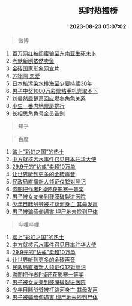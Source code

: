 <div align="center"><h2>实时热搜榜</h2><h4>2023-08-23 05:07:02</h4></div>

> 微博  

1. [百万网红被闺蜜骗至东南亚生死未卜](https://s.weibo.com/weibo?q=%23%E7%99%BE%E4%B8%87%E7%BD%91%E7%BA%A2%E8%A2%AB%E9%97%BA%E8%9C%9C%E9%AA%97%E8%87%B3%E4%B8%9C%E5%8D%97%E4%BA%9A%E7%94%9F%E6%AD%BB%E6%9C%AA%E5%8D%9C%23&t=31&band_rank=1&Refer=top)<br />
2. [老默新剧依然卖鱼](https://s.weibo.com/weibo?q=%23%E8%80%81%E9%BB%98%E6%96%B0%E5%89%A7%E4%BE%9D%E7%84%B6%E5%8D%96%E9%B1%BC%23&t=31&band_rank=2&Refer=top)<br />
3. [金砖国家形象网宣片](https://s.weibo.com/weibo?q=%23%E9%87%91%E7%A0%96%E5%9B%BD%E5%AE%B6%E5%BD%A2%E8%B1%A1%E7%BD%91%E5%AE%A3%E7%89%87%23&t=31&band_rank=3&Refer=top)<br />
4. [苏翊鸣 恋爱](https://s.weibo.com/weibo?q=%E8%8B%8F%E7%BF%8A%E9%B8%A3%20%E6%81%8B%E7%88%B1&t=31&band_rank=4&Refer=top)<br />
5. [日本核污染水排海至少要持续30年](https://s.weibo.com/weibo?q=%23%E6%97%A5%E6%9C%AC%E6%A0%B8%E6%B1%A1%E6%9F%93%E6%B0%B4%E6%8E%92%E6%B5%B7%E8%87%B3%E5%B0%91%E8%A6%81%E6%8C%81%E7%BB%AD30%E5%B9%B4%23&t=31&band_rank=5&Refer=top)<br />
6. [男子中奖1000万彩票粘手机壳取不下](https://s.weibo.com/weibo?q=%23%E7%94%B7%E5%AD%90%E4%B8%AD%E5%A5%961000%E4%B8%87%E5%BD%A9%E7%A5%A8%E7%B2%98%E6%89%8B%E6%9C%BA%E5%A3%B3%E5%8F%96%E4%B8%8D%E4%B8%8B%23&t=31&band_rank=6&Refer=top)<br />
7. [刘昊然屈楚萧回应燃冬角色关系](https://s.weibo.com/weibo?q=%23%E5%88%98%E6%98%8A%E7%84%B6%E5%B1%88%E6%A5%9A%E8%90%A7%E5%9B%9E%E5%BA%94%E7%87%83%E5%86%AC%E8%A7%92%E8%89%B2%E5%85%B3%E7%B3%BB%23&t=31&band_rank=7&Refer=top)<br />
8. [小生一番内地票房排行](https://s.weibo.com/weibo?q=%E5%B0%8F%E7%94%9F%E4%B8%80%E7%95%AA%E5%86%85%E5%9C%B0%E7%A5%A8%E6%88%BF%E6%8E%92%E8%A1%8C&t=31&band_rank=8&Refer=top)<br />
9. [长相思角色号全员告别](https://s.weibo.com/weibo?q=%23%E9%95%BF%E7%9B%B8%E6%80%9D%E8%A7%92%E8%89%B2%E5%8F%B7%E5%85%A8%E5%91%98%E5%91%8A%E5%88%AB%23&t=31&band_rank=9&Refer=top)<br />

> 知乎  


> 百度  

1. [踏上“彩虹之国”的热土](https://www.baidu.com/s?wd=%E8%B8%8F%E4%B8%8A%E2%80%9C%E5%BD%A9%E8%99%B9%E4%B9%8B%E5%9B%BD%E2%80%9D%E7%9A%84%E7%83%AD%E5%9C%9F&sa=fyb_news&rsv_dl=fyb_news)<br />
2. [中方就核污水事件召见日本驻华大使](https://www.baidu.com/s?wd=%E4%B8%AD%E6%96%B9%E5%B0%B1%E6%A0%B8%E6%B1%A1%E6%B0%B4%E4%BA%8B%E4%BB%B6%E5%8F%AC%E8%A7%81%E6%97%A5%E6%9C%AC%E9%A9%BB%E5%8D%8E%E5%A4%A7%E4%BD%BF&sa=fyb_news&rsv_dl=fyb_news)<br />
3. [29.9元的“钻戒”卖超10万单](https://www.baidu.com/s?wd=29.9%E5%85%83%E7%9A%84%E2%80%9C%E9%92%BB%E6%88%92%E2%80%9D%E5%8D%96%E8%B6%8510%E4%B8%87%E5%8D%95&sa=fyb_news&rsv_dl=fyb_news)<br />
4. [让世界听到更多的金砖声音](https://www.baidu.com/s?wd=%E8%AE%A9%E4%B8%96%E7%95%8C%E5%90%AC%E5%88%B0%E6%9B%B4%E5%A4%9A%E7%9A%84%E9%87%91%E7%A0%96%E5%A3%B0%E9%9F%B3&sa=fyb_news&rsv_dl=fyb_news)<br />
5. [民政局直播新人领证仅12对登记](https://www.baidu.com/s?wd=%E6%B0%91%E6%94%BF%E5%B1%80%E7%9B%B4%E6%92%AD%E6%96%B0%E4%BA%BA%E9%A2%86%E8%AF%81%E4%BB%8512%E5%AF%B9%E7%99%BB%E8%AE%B0&sa=fyb_news&rsv_dl=fyb_news)<br />
6. [盗图把作者P掉还获影赛一等奖](https://www.baidu.com/s?wd=%E7%9B%97%E5%9B%BE%E6%8A%8A%E4%BD%9C%E8%80%85P%E6%8E%89%E8%BF%98%E8%8E%B7%E5%BD%B1%E8%B5%9B%E4%B8%80%E7%AD%89%E5%A5%96&sa=fyb_news&rsv_dl=fyb_news)<br />
7. [男子被女友亲到鼓膜破裂进医院](https://www.baidu.com/s?wd=%E7%94%B7%E5%AD%90%E8%A2%AB%E5%A5%B3%E5%8F%8B%E4%BA%B2%E5%88%B0%E9%BC%93%E8%86%9C%E7%A0%B4%E8%A3%82%E8%BF%9B%E5%8C%BB%E9%99%A2&sa=fyb_news&rsv_dl=fyb_news)<br />
8. [少年目睹爷爷被打跳河身亡 其母发声](https://www.baidu.com/s?wd=%E5%B0%91%E5%B9%B4%E7%9B%AE%E7%9D%B9%E7%88%B7%E7%88%B7%E8%A2%AB%E6%89%93%E8%B7%B3%E6%B2%B3%E8%BA%AB%E4%BA%A1+%E5%85%B6%E6%AF%8D%E5%8F%91%E5%A3%B0&sa=fyb_news&rsv_dl=fyb_news)<br />
9. [男子被骗缅甸遇害 埋尸地未找到尸体](https://www.baidu.com/s?wd=%E7%94%B7%E5%AD%90%E8%A2%AB%E9%AA%97%E7%BC%85%E7%94%B8%E9%81%87%E5%AE%B3+%E5%9F%8B%E5%B0%B8%E5%9C%B0%E6%9C%AA%E6%89%BE%E5%88%B0%E5%B0%B8%E4%BD%93&sa=fyb_news&rsv_dl=fyb_news)<br />

> 哔哩哔哩  

1. [踏上“彩虹之国”的热土](https://www.baidu.com/s?wd=%E8%B8%8F%E4%B8%8A%E2%80%9C%E5%BD%A9%E8%99%B9%E4%B9%8B%E5%9B%BD%E2%80%9D%E7%9A%84%E7%83%AD%E5%9C%9F&sa=fyb_news&rsv_dl=fyb_news)<br />
2. [中方就核污水事件召见日本驻华大使](https://www.baidu.com/s?wd=%E4%B8%AD%E6%96%B9%E5%B0%B1%E6%A0%B8%E6%B1%A1%E6%B0%B4%E4%BA%8B%E4%BB%B6%E5%8F%AC%E8%A7%81%E6%97%A5%E6%9C%AC%E9%A9%BB%E5%8D%8E%E5%A4%A7%E4%BD%BF&sa=fyb_news&rsv_dl=fyb_news)<br />
3. [29.9元的“钻戒”卖超10万单](https://www.baidu.com/s?wd=29.9%E5%85%83%E7%9A%84%E2%80%9C%E9%92%BB%E6%88%92%E2%80%9D%E5%8D%96%E8%B6%8510%E4%B8%87%E5%8D%95&sa=fyb_news&rsv_dl=fyb_news)<br />
4. [让世界听到更多的金砖声音](https://www.baidu.com/s?wd=%E8%AE%A9%E4%B8%96%E7%95%8C%E5%90%AC%E5%88%B0%E6%9B%B4%E5%A4%9A%E7%9A%84%E9%87%91%E7%A0%96%E5%A3%B0%E9%9F%B3&sa=fyb_news&rsv_dl=fyb_news)<br />
5. [民政局直播新人领证仅12对登记](https://www.baidu.com/s?wd=%E6%B0%91%E6%94%BF%E5%B1%80%E7%9B%B4%E6%92%AD%E6%96%B0%E4%BA%BA%E9%A2%86%E8%AF%81%E4%BB%8512%E5%AF%B9%E7%99%BB%E8%AE%B0&sa=fyb_news&rsv_dl=fyb_news)<br />
6. [盗图把作者P掉还获影赛一等奖](https://www.baidu.com/s?wd=%E7%9B%97%E5%9B%BE%E6%8A%8A%E4%BD%9C%E8%80%85P%E6%8E%89%E8%BF%98%E8%8E%B7%E5%BD%B1%E8%B5%9B%E4%B8%80%E7%AD%89%E5%A5%96&sa=fyb_news&rsv_dl=fyb_news)<br />
7. [男子被女友亲到鼓膜破裂进医院](https://www.baidu.com/s?wd=%E7%94%B7%E5%AD%90%E8%A2%AB%E5%A5%B3%E5%8F%8B%E4%BA%B2%E5%88%B0%E9%BC%93%E8%86%9C%E7%A0%B4%E8%A3%82%E8%BF%9B%E5%8C%BB%E9%99%A2&sa=fyb_news&rsv_dl=fyb_news)<br />
8. [少年目睹爷爷被打跳河身亡 其母发声](https://www.baidu.com/s?wd=%E5%B0%91%E5%B9%B4%E7%9B%AE%E7%9D%B9%E7%88%B7%E7%88%B7%E8%A2%AB%E6%89%93%E8%B7%B3%E6%B2%B3%E8%BA%AB%E4%BA%A1+%E5%85%B6%E6%AF%8D%E5%8F%91%E5%A3%B0&sa=fyb_news&rsv_dl=fyb_news)<br />
9. [男子被骗缅甸遇害 埋尸地未找到尸体](https://www.baidu.com/s?wd=%E7%94%B7%E5%AD%90%E8%A2%AB%E9%AA%97%E7%BC%85%E7%94%B8%E9%81%87%E5%AE%B3+%E5%9F%8B%E5%B0%B8%E5%9C%B0%E6%9C%AA%E6%89%BE%E5%88%B0%E5%B0%B8%E4%BD%93&sa=fyb_news&rsv_dl=fyb_news)<br />
